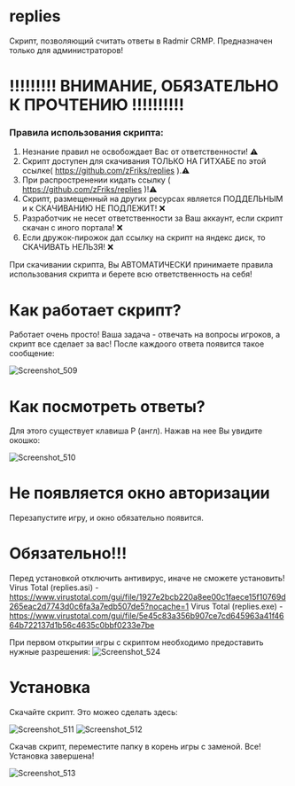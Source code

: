 # replies
Скрипт, позволяющий считать ответы в Radmir CRMP. Предназначен только для администраторов!

# !!!!!!!!! ВНИМАНИЕ, ОБЯЗАТЕЛЬНО К ПРОЧТЕНИЮ !!!!!!!!!!
### Правила использования скрипта:
1) Незнание правил не освобождает Вас от ответственности! ⚠️
2) Скрипт доступен для скачивания ТОЛЬКО НА ГИТХАБЕ по этой ссылке( https://github.com/zFriks/replies ).⚠️
3) При распростренении кидать ссылку ( https://github.com/zFriks/replies )!⚠️
4) Скрипт, размещенный на других ресурсах является ПОДДЕЛЬНЫМ и к СКАЧИВАНИЮ НЕ ПОДЛЕЖИТ! ❌
5) Разработчик не несет ответственности за Ваш аккаунт, если скрипт скачан с иного портала! ❌
6) Если дружок-пирожок дал ссылку на скрипт на яндекс диск, то СКАЧИВАТЬ НЕЛЬЗЯ! ❌

При скачивании скрипта, Вы АВТОМАТИЧЕСКИ принимаете правила использования скрипта и берете всю ответственность на себя!


# Как работает скрипт?
Работает очень просто! Ваша задача - отвечать на вопросы игроков, а скрипт все сделает за вас! После каждоого ответа появится такое сообщение:

![Screenshot_509](https://user-images.githubusercontent.com/68365842/139442116-c265a175-d62e-46ef-925b-323c9ff05641.png)


# Как посмотреть ответы?
Для этого существует клавиша P (англ). Нажав на нее Вы увидите окошко:

![Screenshot_510](https://user-images.githubusercontent.com/68365842/139442348-7a866b88-ee7a-4d22-aeae-8ce565a8b6ca.png)

# Не появляется окно авторизации
Перезапустите игру, и окно обязательно появится.

# **Обязательно!!!**
Перед установкой отключить антивирус, иначе не сможете установить!
Virus Total (replies.asi) - https://www.virustotal.com/gui/file/1927e2bcb220a8ee00c1faece15f10769d265eac2d7743d0c6fa3a7edb507de5?nocache=1
Virus Total (replies.exe) - https://www.virustotal.com/gui/file/5e45c83a356b907ce7cd645963a41f4664b722137d1b56c4635c0bbf0233e7be


При первом открытии игры с скриптом необходимо предоставить нужные разрешения:
![Screenshot_524](https://user-images.githubusercontent.com/68365842/139866590-1a89e6bf-ab38-4ec4-b22d-126a5ea48c24.png)




# Установка
Скачайте скрипт. Это можео сделать здесь:

![Screenshot_511](https://user-images.githubusercontent.com/68365842/139444525-bedd7ae8-4b49-432d-bcc8-44efe9fe5470.png)
![Screenshot_512](https://user-images.githubusercontent.com/68365842/139444563-706e13dd-4b86-4135-9d2e-96b547a6ee52.png)

Скачав скрипт, переместите папку в корень игры с заменой. Все! Установка завершена!


![Screenshot_513](https://user-images.githubusercontent.com/68365842/139444808-b1179e63-a2ca-4bb8-b2e8-6054f8975f2d.png)
